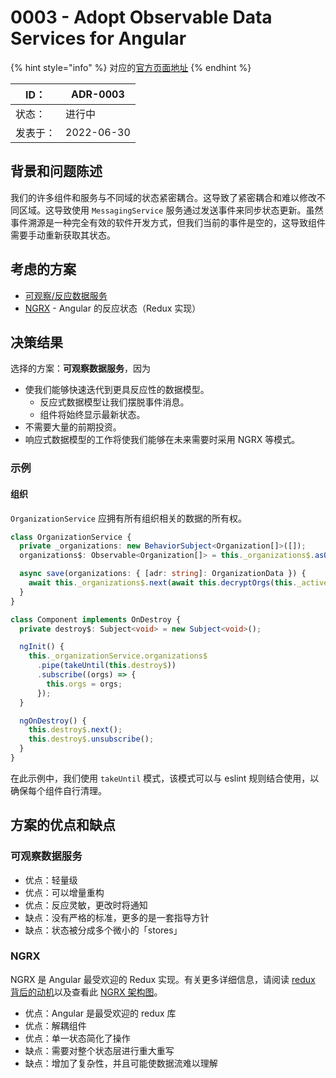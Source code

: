 # 0003 - Adopt Observable Data Services for Angular

{% hint style="info" %}
对应的[官方页面地址](https://contributing.bitwarden.com/architecture/adr/observable-data-services)
{% endhint %}

| ID：  | ADR-0003   |
| ---- | ---------- |
| 状态：  | 进行中        |
| 发表于： | 2022-06-30 |

## 背景和问题陈述​ <a href="#context-and-problem-statement" id="context-and-problem-statement"></a>

我们的许多组件和服务与不同域的状态紧密耦合。这导致了紧密耦合和难以修改不同区域。这导致使用 `MessagingService` 服务通过发送事件来同步状态更新。虽然事件溯源是一种完全有效的软件开发方式，但我们当前的事件是空的，这导致组件需要手动重新获取其状态。

## 考虑的方案​ <a href="#considered-options" id="considered-options"></a>

* [可观察/反应数据服务](https://blog.angular-university.io/how-to-build-angular2-apps-using-rxjs-observable-data-services-pitfalls-to-avoid/)
* [NGRX](https://ngrx.io/) - Angular 的反应状态（Redux 实现）

## 决策结果​ <a href="#decision-outcome" id="decision-outcome"></a>

选择的方案：**可观察数据服务**，因为

* 使我们能够快速迭代到更具反应性的数据模型。
  * 反应式数据模型让我们摆脱事件消息。
  * 组件将始终显示最新状态。
* 不需要大量的前期投资。
* 响应式数据模型的工作将使我们能够在未来需要时采用 NGRX 等模式。

### 示例​ <a href="#example" id="example"></a>

#### 组织​ <a href="#organizations" id="organizations"></a>

`OrganizationService` 应拥有所有组织相关的数据的所有权。

```typescript
class OrganizationService {
  private _organizations: new BehaviorSubject<Organization[]>([]);
  organizations$: Observable<Organization[]> = this._organizations$.asObservable();

  async save(organizations: { [adr: string]: OrganizationData }) {
    await this._organizations$.next(await this.decryptOrgs(this._activeAccount, organizations));
  }
}

class Component implements OnDestroy {
  private destroy$: Subject<void> = new Subject<void>();

  ngInit() {
    this._organizationService.organizations$
      .pipe(takeUntil(this.destroy$))
      .subscribe((orgs) => {
        this.orgs = orgs;
      });
  }

  ngOnDestroy() {
    this.destroy$.next();
    this.destroy$.unsubscribe();
  }
}
```

在此示例中，我们使用 `takeUntil` 模式，该模式可以与 eslint 规则结合使用，以确保每个组件自行清理。

## 方案的优点和缺点​ <a href="#pros-and-cons-of-the-options" id="pros-and-cons-of-the-options"></a>

### 可观察数据服务​ <a href="#observable-data-services" id="observable-data-services"></a>

* 优点：轻量级
* 优点：可以增量重构
* 优点：反应灵敏，更改时将通知
* 缺点：没有严格的标准，更多的是一套指导方针
* 缺点：状态被分成多个微小的「stores」

### NGRX​ <a href="#ngrx" id="ngrx"></a>

NGRX 是 Angular 最受欢迎的 Redux 实现。有关更多详细信息，请阅读 [redux 背后的动机](https://redux.js.org/understanding/thinking-in-redux/motivation)以及查看此 [NGRX 架构图](https://ngrx.io/guide/store)。

* 优点：Angular 是最受欢迎的 redux 库
* 优点：解耦组件
* 优点：单一状态简化了操作
* 缺点：需要对整个状态层进行重大重写
* 缺点：增加了复杂性，并且可能使数据流难以理解
